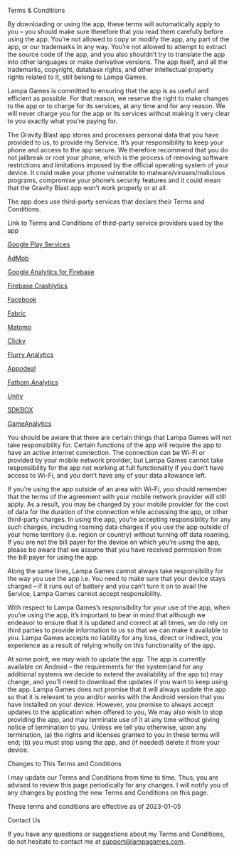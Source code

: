 Terms & Conditions

By downloading or using the app, these terms will automatically apply to you – you should make sure therefore that you read them carefully before using the app. You’re not allowed to copy or modify the app, any part of the app, or our trademarks in any way. You’re not allowed to attempt to extract the source code of the app, and you also shouldn’t try to translate the app into other languages or make derivative versions. The app itself, and all the trademarks, copyright, database rights, and other intellectual property rights related to it, still belong to Lampa Games.

Lampa Games is committed to ensuring that the app is as useful and efficient as possible. For that reason, we reserve the right to make changes to the app or to charge for its services, at any time and for any reason. We will never charge you for the app or its services without making it very clear to you exactly what you’re paying for.

The Gravity Blast app stores and processes personal data that you have provided to us, to provide my Service. It’s your responsibility to keep your phone and access to the app secure. We therefore recommend that you do not jailbreak or root your phone, which is the process of removing software restrictions and limitations imposed by the official operating system of your device. It could make your phone vulnerable to malware/viruses/malicious programs, compromise your phone’s security features and it could mean that the Gravity Blast app won’t work properly or at all.

The app does use third-party services that declare their Terms and Conditions.

Link to Terms and Conditions of third-party service providers used by the app

[Google Play Services](https://www.google.com/policies/privacy/)

[AdMob](https://support.google.com/admob/answer/6128543?hl=en)

[Google Analytics for Firebase](https://firebase.google.com/policies/analytics)

[Firebase Crashlytics](https://firebase.google.com/support/privacy/)

[Facebook](https://www.facebook.com/about/privacy/update/printable)

[Fabric](https://policies.google.com/privacy)

[Matomo](https://matomo.org/privacy-policy/)

[Clicky](https://clicky.com/terms#privacy)

[Flurry Analytics](https://privacy.oath.com)

[Appodeal](https://www.appodeal.com/home/privacy-policy/)

[Fathom Analytics](https://usefathom.com/privacy/)

[Unity](https://unity3d.com/legal/privacy-policy)

[SDKBOX](https://www.sdkbox.com/privacy)

[GameAnalytics](https://gameanalytics.com/privacy)


You should be aware that there are certain things that Lampa Games will not take responsibility for. Certain functions of the app will require the app to have an active internet connection. The connection can be Wi-Fi or provided by your mobile network provider, but Lampa Games cannot take responsibility for the app not working at full functionality if you don’t have access to Wi-Fi, and you don’t have any of your data allowance left.

If you’re using the app outside of an area with Wi-Fi, you should remember that the terms of the agreement with your mobile network provider will still apply. As a result, you may be charged by your mobile provider for the cost of data for the duration of the connection while accessing the app, or other third-party charges. In using the app, you’re accepting responsibility for any such charges, including roaming data charges if you use the app outside of your home territory (i.e. region or country) without turning off data roaming. If you are not the bill payer for the device on which you’re using the app, please be aware that we assume that you have received permission from the bill payer for using the app.

Along the same lines, Lampa Games cannot always take responsibility for the way you use the app i.e. You need to make sure that your device stays charged – if it runs out of battery and you can’t turn it on to avail the Service, Lampa Games cannot accept responsibility.

With respect to Lampa Games’s responsibility for your use of the app, when you’re using the app, it’s important to bear in mind that although we endeavor to ensure that it is updated and correct at all times, we do rely on third parties to provide information to us so that we can make it available to you. Lampa Games accepts no liability for any loss, direct or indirect, you experience as a result of relying wholly on this functionality of the app.

At some point, we may wish to update the app. The app is currently available on Android – the requirements for the system(and for any additional systems we decide to extend the availability of the app to) may change, and you’ll need to download the updates if you want to keep using the app. Lampa Games does not promise that it will always update the app so that it is relevant to you and/or works with the Android version that you have installed on your device. However, you promise to always accept updates to the application when offered to you, We may also wish to stop providing the app, and may terminate use of it at any time without giving notice of termination to you. Unless we tell you otherwise, upon any termination, (a) the rights and licenses granted to you in these terms will end; (b) you must stop using the app, and (if needed) delete it from your device.

Changes to This Terms and Conditions

I may update our Terms and Conditions from time to time. Thus, you are advised to review this page periodically for any changes. I will notify you of any changes by posting the new Terms and Conditions on this page.

These terms and conditions are effective as of 2023-01-05

Contact Us

If you have any questions or suggestions about my Terms and Conditions, do not hesitate to contact me at support@lampagames.com.
